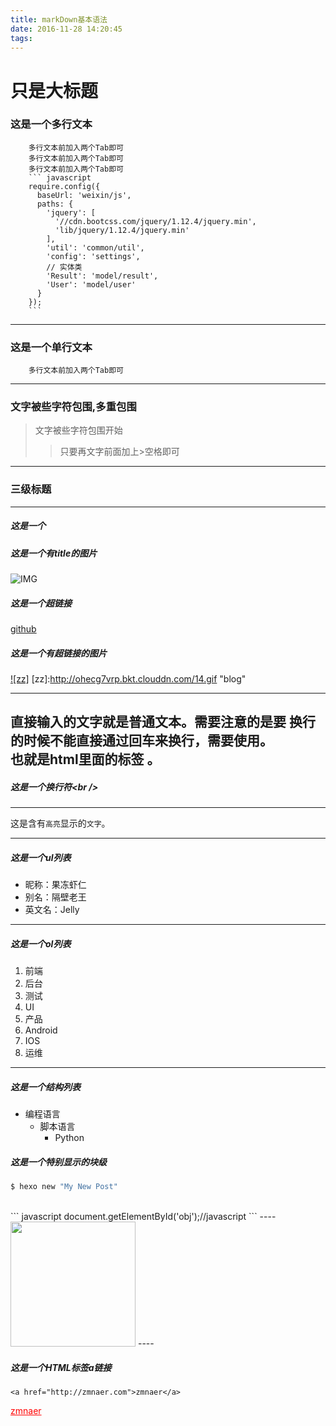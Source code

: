 ```yaml
---
title: markDown基本语法
date: 2016-11-28 14:20:45
tags:
---
```


只是大标题
=========

<!--more-->


### 这是一个多行文本
        多行文本前加入两个Tab即可
        多行文本前加入两个Tab即可
        多行文本前加入两个Tab即可
        ``` javascript
        require.config({
          baseUrl: 'weixin/js',
          paths: {
            'jquery': [
              '//cdn.bootcss.com/jquery/1.12.4/jquery.min',
              'lib/jquery/1.12.4/jquery.min'
            ],
            'util': 'common/util',
            'config': 'settings',
            // 实体类
            'Result': 'model/result',
            'User': 'model/user'
          }
        });
        ```

------

### 这是一个单行文本
        多行文本前加入两个Tab即可

--------

### 文字被些字符包围,多重包围
> 文字被些字符包围开始
> > 只要再文字前面加上>空格即可

---
### 三级标题

---

##### 这是一个

##### 这是一个有title的图片
![IMG](http://ohecg7vrp.bkt.clouddn.com/01.jpg "Hello")

##### 这是一个超链接
[github](http://zmnaer.com "zmnaer个人博客")

##### 这是一个有超链接的图片

[![zz]](http://zmnaer.com)
[zz]:http://ohecg7vrp.bkt.clouddn.com/14.gif "blog"

---

直接输入的文字就是普通文本。需要注意的是要
换行的时候不能直接通过回车来换行，需要使用。</br>也就是html里面的标签 。
----
##### 这是一个换行符\<br /\>

---

这是含有`高亮`显示的`文字`。

---

##### 这是一个ul列表

* 昵称：果冻虾仁
* 别名：隔壁老王
* 英文名：Jelly

------------

##### 这是一个ol列表
1. 前端
3. 后台
4. 测试
9. UI
6. 产品
2. Android
3. IOS
10. 运维

----------

##### 这是一个结构列表

* 编程语言
    * 脚本语言
        * Python


##### 这是一个特别显示的块级

``` bash
$ hexo new "My New Post"
```
<br>
``` javascript
document.getElementById('obj');//javascript
```
----
<img src="http://ohecg7vrp.bkt.clouddn.com/06.jpg" width="200">
----

##### 这是一个HTML标签a链接
    <a href="http://zmnaer.com">zmnaer</a>

<a href="http://zmnaer.com" style="color:red;">zmnaer</a>

